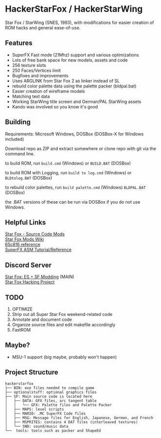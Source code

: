 # HackerStarFox / HackerStarWing
Star Fox / StarWing (SNES, 1993), with modifications for easier creation of ROM hacks and general ease-of-use.

## Features

- SuperFX Fast mode (21Mhz) support and various optimizations
- Lots of free bank space for new models, assets and code
- 256 texture slots
- 250 Faces/Vertices limit
- Bugfixes and improvements
- Uses ARGLINK from Star Fox 2 as linker instead of SL
- rebuild color palette data using the palette packer (bldpal.bat)
- Easier creation of wireframe models
- Matching text data
- Working StarWing title screen and German/PAL StarWing assets
- Kando was involved so you know it's good

## Building

Requirements: Microsoft Windows, DOSBox (DOSBox-X for Windows included)

Download repo as ZIP and extract somewhere or clone repo with git via the command line.  

to build ROM, run ``build.cmd`` (Windows) or ``BUILD.BAT`` (DOSBox)  

to build ROM with Logging, run ``build to log.cmd`` (Windows) or ``BLDtolog.BAT`` (DOSBox)  

to rebuild color palettes, run ``build palette.cmd`` (Windows) ``BLDPAL.BAT`` (DOSBox)  

the .BAT versions of these can be run via DOSBox if you do not use Windows.

## Helpful Links

[Star Fox - Source Code Mods](https://docs.google.com/document/d/1kdgPCBeQFYsAepSDNpmwO8ZysRJjdnwK_5gWT2FFQEk/edit?usp=sharing)  
[Star Fox Mods Wiki](https://starfox-mods.fandom.com)  
[65c816 reference](https://en.wikibooks.org/wiki/Super_NES_Programming/65c816_reference)  
[SuperFX ASM Tutorial/Reference](https://en.m.wikibooks.org/wiki/Super_NES_Programming/Super_FX_tutorial)

## Discord Server
[Star Fox: ES + SF Modding](https://discord.gg/fE5Xx99kWb) (MAIN)  
[Star Fox Hacking Project](https://discord.gg/GgyP84e)


## TODO
1. OPTIMIZE
2. Strip out all Super Star Fox weekend-related code
3. Annotate and document code
4. Organize source files and edit makefile accordingly
5. FastROM

## Maybe?
- MSU-1 support (big maybe, probably won't happen)

## Project Structure
```
hackerstarfox
├── BIN: exe files needed to compile game
├── optionalstuff: optional graphics files
├── SF: Main source code is located here
│   ├── DATA: GFX files, arc tangent table
│   │   └── GFX: Palette files and Palette Packer
│   ├── MAPS: level scripts
│   ├── MARIO: .MC SuperFX Code files
│   ├── MSG: Message files for English, Japanese, German, and French
│   ├── MSPRITES: contains 4 DAT files (interleaved textures)
│   └── SND: sound/music data
└──  tools: tools such as packer and ShapeEd
```
    
